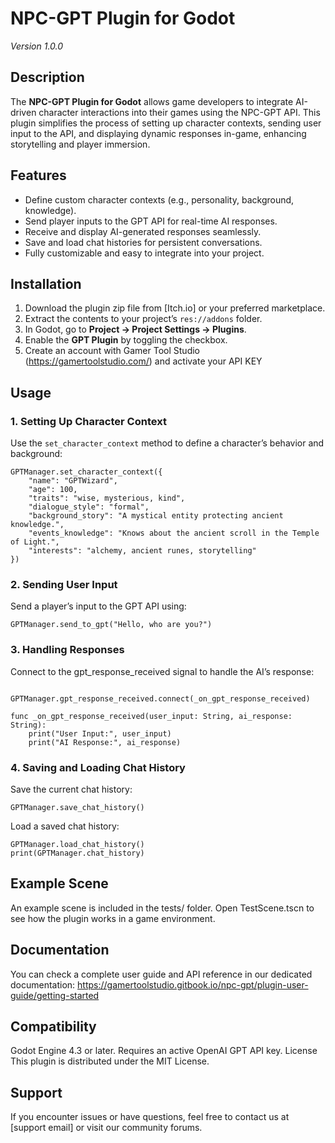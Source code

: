 # NPC-GPT Plugin for Godot  
*Version 1.0.0*  

## Description  

The **NPC-GPT Plugin for Godot** allows game developers to integrate AI-driven character interactions into their games using the NPC-GPT API. This plugin simplifies the process of setting up character contexts, sending user input to the API, and displaying dynamic responses in-game, enhancing storytelling and player immersion.  

## Features  

- Define custom character contexts (e.g., personality, background, knowledge).  
- Send player inputs to the GPT API for real-time AI responses.  
- Receive and display AI-generated responses seamlessly.  
- Save and load chat histories for persistent conversations.  
- Fully customizable and easy to integrate into your project.  

## Installation  

1. Download the plugin zip file from [Itch.io] or your preferred marketplace.  
2. Extract the contents to your project’s `res://addons` folder.  
3. In Godot, go to **Project → Project Settings → Plugins**.  
4. Enable the **GPT Plugin** by toggling the checkbox.  
5. Create an account with Gamer Tool Studio (https://gamertoolstudio.com/) and activate your API KEY 

## Usage  

### 1. Setting Up Character Context  

Use the `set_character_context` method to define a character’s behavior and background:  

``` 
GPTManager.set_character_context({
	"name": "GPTWizard",
	"age": 100,
	"traits": "wise, mysterious, kind",
	"dialogue_style": "formal",
	"background_story": "A mystical entity protecting ancient knowledge.",
	"events_knowledge": "Knows about the ancient scroll in the Temple of Light.",
	"interests": "alchemy, ancient runes, storytelling"
})

```

### 2. Sending User Input

Send a player’s input to the GPT API using:

``` 
GPTManager.send_to_gpt("Hello, who are you?")  

```
### 3. Handling Responses

Connect to the gpt_response_received signal to handle the AI’s response:

```

GPTManager.gpt_response_received.connect(_on_gpt_response_received)

func _on_gpt_response_received(user_input: String, ai_response: String):
	print("User Input:", user_input)
	print("AI Response:", ai_response)
```

### 4. Saving and Loading Chat History

Save the current chat history:
	
```
GPTManager.save_chat_history()  

``` 
Load a saved chat history:

```
GPTManager.load_chat_history()  
print(GPTManager.chat_history)  

```

## Example Scene

An example scene is included in the tests/ folder. Open TestScene.tscn to see how the plugin works in a game environment.

## Documentation

You can check a complete user guide and API reference in our dedicated documentation: https://gamertoolstudio.gitbook.io/npc-gpt/plugin-user-guide/getting-started

## Compatibility

Godot Engine 4.3 or later.
Requires an active OpenAI GPT API key.
License
This plugin is distributed under the MIT License.

## Support
If you encounter issues or have questions, feel free to contact us at [support email] or visit our community forums.
